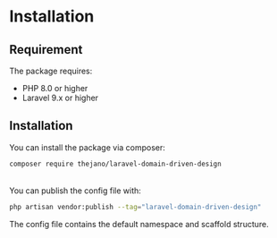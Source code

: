 # Installation



## Requirement

The package requires:
- PHP 8.0 or higher
- Laravel 9.x or higher

## Installation

You can install the package via composer:

```bash
composer require thejano/laravel-domain-driven-design
```

<br>
You can publish the config file with:


```bash
php artisan vendor:publish --tag="laravel-domain-driven-design"
```

The config file contains the default namespace and scaffold structure.
